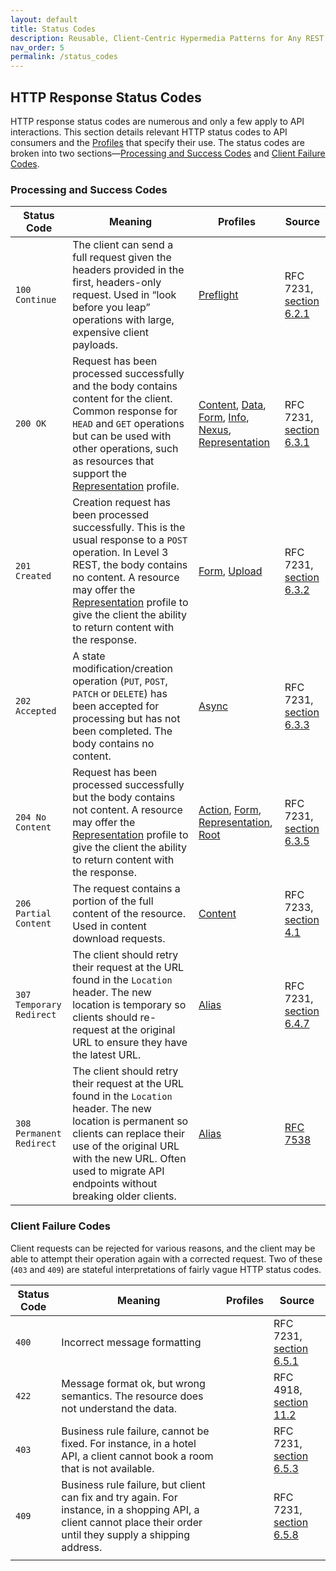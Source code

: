 ```yaml
---
layout: default
title: Status Codes
description: Reusable, Client-Centric Hypermedia Patterns for Any REST API
nav_order: 5
permalink: /status_codes
---
```

## HTTP Response Status Codes

HTTP response status codes are numerous and only a few apply to API interactions. This section details relevant HTTP status codes to API consumers and the [Profiles](profiles/profiles.md) that specify their use. The status codes are broken into two sections—[Processing and Success Codes](#processing-and-success-codes) and [Client Failure Codes](#client-failure-codes).

### Processing and Success Codes

| Status Code              | Meaning                                                      | Profiles                                                     | Source                                                       |
| ------------------------ | ------------------------------------------------------------ | ------------------------------------------------------------ | ------------------------------------------------------------ |
| `100 Continue`           | The client can send a full request given the headers provided in the first, headers-only request. Used in “look before you leap” operations with large, expensive client payloads. | [Preflight](profiles/preflight.md)                           | RFC 7231, [section 6.2.1](https://tools.ietf.org/html/rfc7231#section-6.2.1) |
| `200 OK`                 | Request has been processed successfully and the body contains content for the client. Common response for `HEAD` and `GET` operations but can be used with other operations, such as resources that support the [Representation](profiles/representation.md) profile. | [Content](profiles/content.md), [Data](profiles/data.md), [Form](profiles/form.md), [Info](profiles/info.md), [Nexus](profiles/nexus.md),   [Representation](profiles/representation.md) | RFC 7231, [section 6.3.1](https://tools.ietf.org/html/rfc7231#section-6.3.1) |
| `201 Created`            | Creation request has been processed successfully. This is the usual response to a `POST` operation. In Level 3 REST, the body contains no content. A resource may offer the [Representation](profiles/representation.md) profile to give the client the ability to return content with the response. | [Form](profiles/form.md), [Upload](profiles/upload.md)       | RFC 7231, [section 6.3.2](https://tools.ietf.org/html/rfc7231#section-6.3.2) |
| `202 Accepted`           | A state modification/creation operation (`PUT`, `POST`, `PATCH` or `DELETE`) has been accepted for processing but has not been completed. The body contains no content. | [Async](profiles/async.md)                                   | RFC 7231, [section 6.3.3](https://tools.ietf.org/html/rfc7231#section-6.3.3) |
| `204 No Content`         | Request has been processed successfully but the body contains not content. A resource may offer the [Representation](profiles/representation.md) profile to give the client the ability to return content with the response. | [Action](profiles/action.md), [Form](profiles/form.md), [Representation](profiles/representation.md), [Root](profiles/root.md) | RFC 7231, [section 6.3.5](https://tools.ietf.org/html/rfc7231#section-6.3.5) |
| `206 Partial Content`    | The request contains a portion of the full content of the resource. Used in content download requests. | [Content](profiles/content.md)                               | RFC 7233, [section 4.1](https://tools.ietf.org/html/rfc7233#section-4.1) |
| `307 Temporary Redirect` | The client should retry their request at the URL found in the `Location` header. The new location is temporary so clients should re-request at the original URL to ensure they have the latest URL. | [Alias](profiles/alias.md)                                   | RFC 7231, [section 6.4.7](https://tools.ietf.org/html/rfc7231#section-6.4.7) |
| `308 Permanent Redirect` | The client should retry their request at the URL found in the `Location` header. The new location is permanent so clients can replace their use of the original URL with the new URL. Often used to migrate API endpoints without breaking older clients. | [Alias](profiles/alias.md)                                   | [RFC 7538](https://tools.ietf.org/html/rfc7538)              |

### Client Failure Codes

Client requests can be rejected for various reasons, and the client may be able to attempt their operation again with a corrected request. Two of these (`403` and `409`) are stateful interpretations of fairly vague HTTP status codes.  

| Status Code | Meaning                                                      | Profiles | Source                                                       |
| ----------- | ------------------------------------------------------------ | -------- | ------------------------------------------------------------ |
| `400`       | Incorrect message formatting                                 |          | RFC 7231, [section 6.5.1](https://tools.ietf.org/html/rfc7231#section-6.5.1) |
| `422`       | Message format ok, but wrong semantics. The resource does not understand the data. |          | RFC 4918, [section 11.2](https://tools.ietf.org/html/rfc4918#section-11.2) |
| `403`       | Business rule failure, cannot be fixed. For instance, in a hotel API, a client cannot book a room that is not available. |          | RFC 7231, [section 6.5.3](https://tools.ietf.org/html/rfc7231#section-6.5.3) |
| `409`       | Business rule failure, but client can fix and try again. For instance, in a shopping API, a client cannot place their order until they supply a shipping address. |          | RFC 7231, [section 6.5.8](https://tools.ietf.org/html/rfc7231#section-6.5.8) |
|             |                                                              |          |                                                              |


